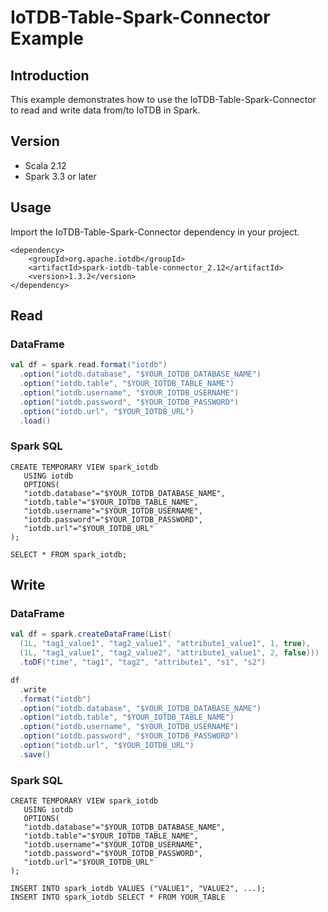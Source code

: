 <!--

    Licensed to the Apache Software Foundation (ASF) under one
    or more contributor license agreements.  See the NOTICE file
    distributed with this work for additional information
    regarding copyright ownership.  The ASF licenses this file
    to you under the Apache License, Version 2.0 (the
    "License"); you may not use this file except in compliance
    with the License.  You may obtain a copy of the License at

        http://www.apache.org/licenses/LICENSE-2.0

    Unless required by applicable law or agreed to in writing,
    software distributed under the License is distributed on an
    "AS IS" BASIS, WITHOUT WARRANTIES OR CONDITIONS OF ANY
    KIND, either express or implied.  See the License for the
    specific language governing permissions and limitations
    under the License.

-->
# IoTDB-Table-Spark-Connector Example
## Introduction
This example demonstrates how to use the IoTDB-Table-Spark-Connector to read and write data from/to IoTDB in Spark.
## Version
* Scala 2.12
* Spark 3.3 or later
## Usage
Import the IoTDB-Table-Spark-Connector dependency in your project.
```
<dependency>
    <groupId>org.apache.iotdb</groupId>
    <artifactId>spark-iotdb-table-connector_2.12</artifactId>
    <version>1.3.2</version>
</dependency>
```
## Read
### DataFrame
```scala
val df = spark.read.format("iotdb")
  .option("iotdb.database", "$YOUR_IOTDB_DATABASE_NAME")
  .option("iotdb.table", "$YOUR_IOTDB_TABLE_NAME")
  .option("iotdb.username", "$YOUR_IOTDB_USERNAME")
  .option("iotdb.password", "$YOUR_IOTDB_PASSWORD")
  .option("iotdb.url", "$YOUR_IOTDB_URL")
  .load()
```
### Spark SQL
```
CREATE TEMPORARY VIEW spark_iotdb
   USING iotdb
   OPTIONS(
   "iotdb.database"="$YOUR_IOTDB_DATABASE_NAME",
   "iotdb.table"="$YOUR_IOTDB_TABLE_NAME",
   "iotdb.username"="$YOUR_IOTDB_USERNAME",
   "iotdb.password"="$YOUR_IOTDB_PASSWORD",
   "iotdb.url"="$YOUR_IOTDB_URL"
);

SELECT * FROM spark_iotdb;
```

## Write
### DataFrame
```scala
val df = spark.createDataFrame(List(
  (1L, "tag1_value1", "tag2_value1", "attribute1_value1", 1, true),
  (1L, "tag1_value1", "tag2_value2", "attribute1_value1", 2, false)))
  .toDF("time", "tag1", "tag2", "attribute1", "s1", "s2")

df
  .write
  .format("iotdb")
  .option("iotdb.database", "$YOUR_IOTDB_DATABASE_NAME")
  .option("iotdb.table", "$YOUR_IOTDB_TABLE_NAME")
  .option("iotdb.username", "$YOUR_IOTDB_USERNAME")
  .option("iotdb.password", "$YOUR_IOTDB_PASSWORD")
  .option("iotdb.url", "$YOUR_IOTDB_URL")
  .save()
```
### Spark SQL
```
CREATE TEMPORARY VIEW spark_iotdb
   USING iotdb
   OPTIONS(
   "iotdb.database"="$YOUR_IOTDB_DATABASE_NAME",
   "iotdb.table"="$YOUR_IOTDB_TABLE_NAME",
   "iotdb.username"="$YOUR_IOTDB_USERNAME",
   "iotdb.password"="$YOUR_IOTDB_PASSWORD",
   "iotdb.url"="$YOUR_IOTDB_URL"
);

INSERT INTO spark_iotdb VALUES ("VALUE1", "VALUE2", ...);
INSERT INTO spark_iotdb SELECT * FROM YOUR_TABLE
```